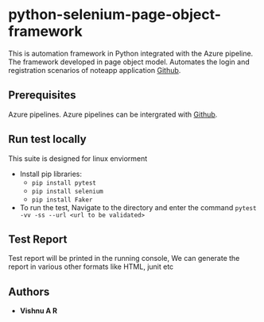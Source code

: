 # python-selenium-page-object-framework
This is automation framework in Python integrated with the Azure pipeline. The framework developed in page object model. Automates the login and registration scenarios of noteapp application [Github](https://github.com/vishnuar/python-flask-noteapp).  

## Prerequisites
Azure pipelines. Azure pipelines can be intergrated with [Github](https://github.com/marketplace/azure-pipelines).

## Run test locally
This suite is designed for linux enviorment
- Install pip libraries: 
    - `pip install pytest`
    - `pip install selenium`
    - `pip install Faker`
- To run the test, Navigate to the directory and enter the command `pytest -vv -ss --url <url to be validated>`

## Test Report
Test report will be printed in the running console, We can generate the report in various other formats like HTML, junit etc


## Authors
* **Vishnu A R**
